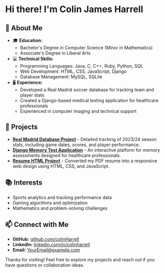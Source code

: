 # Hi there! I'm Colin James Harrell 

## 🎯 About Me
- 🎓 **Education:**
  - Bachelor's Degree in Computer Science (Minor in Mathematics)
  - Associate's Degree in Liberal Arts
- 💻 **Technical Skills:**
  - Programming Languages: Java, C, C++, Ruby, Python, SQL
  - Web Development: HTML, CSS, JavaScript, Django
  - Database Management: MySQL, SQLite
- 🖥️ **Experience:**
  - Developed a Real Madrid soccer database for tracking team and player stats
  - Created a Django-based medical testing application for healthcare professionals
  - Experienced in computer imaging and technical support

## 🚀 Projects
- **[Real Madrid Database Project](#)** - Detailed tracking of 2023/24 season stats, including game dates, scores, and player performance.
- **[Django Memory Test Application](#)** - An interactive platform for memory assessments designed for healthcare professionals.
- **[Resume HTML Project](#)** - Converted my PDF resume into a responsive web design using HTML, CSS, and JavaScript.

## 📚 Interests
- Sports analytics and tracking performance data
- Gaming algorithms and optimization
- Mathematics and problem-solving challenges

## 📫 Connect with Me
- **GitHub:** [github.com/colinHarrell](https://github.com/colinHarrell)
- **LinkedIn:** [linkedin.com/in/colinharrell](https://www.linkedin.com/in/colinharrell)
- **Email:** [YourEmail@example.com](mailto:YourEmail@example.com)

Thanks for visiting! Feel free to explore my projects and reach out if you have questions or collaboration ideas.


